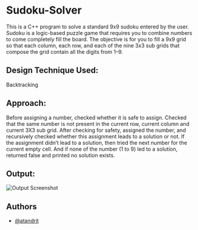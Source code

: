 
# Sudoku-Solver

This is a C++ program to solve a standard 9x9 sudoku entered by the user. Sudoku is a logic-based puzzle game that requires you to combine numbers to come completely fill the board. The objective is for you to fill a 9x9 grid so that each column, each row, and each of the nine 3x3 sub grids that compose the grid contain all the digits from 1–9.


## Design Technique Used:

Backtracking


## Approach:

Before assigning a number, checked whether it is safe to assign. Checked that the same number is not present in the current row, current column and current 3X3 sub grid. After checking for safety, assigned the number, and recursively checked whether this assignment leads to a solution or not. If the assignment didn’t lead to a solution, then tried the next number for the current empty cell. And if none of the number (1 to 9) led to a solution, returned false and printed no solution exists.


## Output:

![Output Screenshot](https://user-images.githubusercontent.com/91213354/174858109-419aa357-39b6-4076-af9c-35a46d760002.png)


## Authors

- [@atandrit](https://www.github.com/atandrit)

